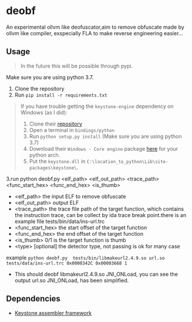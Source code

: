 # deobf
An experimental ollvm like deofuscator,aim to remove obfuscate made by ollvm like compiler, exspecially FLA to make reverse engineering easier...
 
## Usage

> In the future this will be possible through pypi.

Make sure you are using python 3.7.

1. Clone the repository
2. Run `pip install -r requirements.txt`

> If you have trouble getting the `keystone-engine` dependency on Windows (as I did):
> 1. Clone their [repository](https://github.com/keystone-engine/keystone)
> 2. Open a terminal in `bindings/python`
> 3. Run `python setup.py install` (Make sure you are using python 3.7)
> 4. Download their `Windows - Core engine` package [here](http://www.keystone-engine.org/download/) for your python arch.
> 5. Put the `keystone.dll` in `C:\location_to_python\Lib\site-packages\keystone\`.

3.run python deobf.py <elf_path> <elf_out_path> <trace_path> <func_start_hex> <func_end_hex> <is_thumb> <type>
  - <elf_path> the input ELF to remove obfuscate
  - <elf_out_path> output ELF
  - <trace_path> the trace file path of the target function, which contains the instruction trace, can be collect by ida trace break point.there is an example file  tests/bin/data/ins-url.trc
   - <func_start_hex> the start offset of the target function 
   - <func_end_hex> the end offset of the target function
   - <is_thumb> 0/1 is the target function is thumb
   - \<type\> [optional] the detector type, not passing is ok for many case
 
 example 
   ```python deobf.py  tests/bin/libmakeurl2.4.9.so url.so tests/data/ins-url.trc 0x0000342C 0x00003668 1```
   - This should deobf libmakeurl2.4.9.so JNI_ONLoad, you can see the output url.so JNI_ONLoad, has been simplified.
   

## Dependencies
- [Keystone assembler framework](https://github.com/keystone-engine/keystone)

